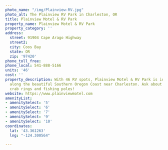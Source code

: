 ```yaml
---
photo_name: "/img/Plainview-RV.jpg"
photo_alt: The Plainview RV Park in Charleston, OR
title: Plainview Motel & RV Park
property_name: Plainview Motel & RV Park
property_category: ''
address:
  street: 91904 Cape Arago Highway
  street2: 
  city: Coos Bay
  state: OR
  zip: '97420'
phone_toll_free: 
phone_local: 541-888-5166
units: '46'
cost: ''
property_description: With 46 RV spots, Plainview Motel & RV Park is ideally located
  along the beautiful Southern Oregon Coast near Charleston. Ask about free use of
  crab rings and fishing poles!
website: https://www.plainviewmotel.com
amenityList:
- amenitySelect: '5'
- amenitySelect: '6'
- amenitySelect: '7'
- amenitySelect: '9'
- amenitySelect: '10'
coordinates:
  lat: '43.361263'
  lng: "-124.300564"

---
```

